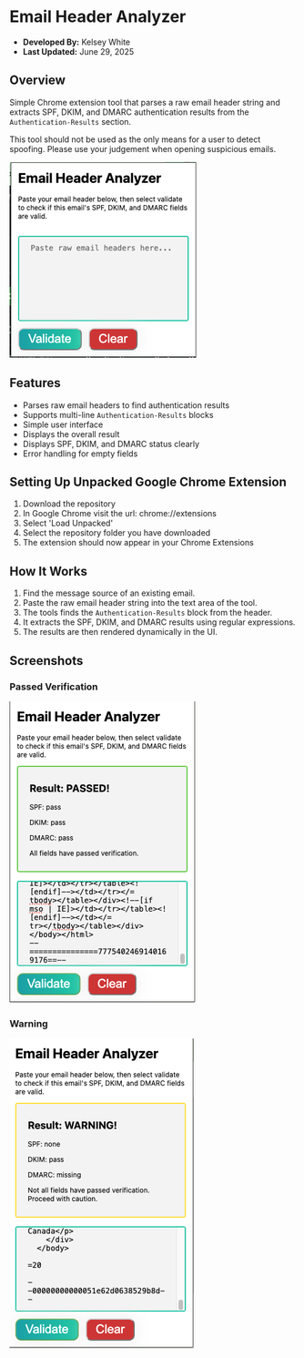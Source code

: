 # Email Header Analyzer
- **Developed By:** Kelsey White
- **Last Updated:** June 29, 2025

## Overview
Simple Chrome extension tool that parses a raw email header string and extracts SPF, DKIM, and DMARC authentication results from the `Authentication-Results` section.

This tool should not be used as the only means for a user to detect spoofing. Please use your judgement when opening suspicious emails.

![Default](img/default.png)

## Features
- Parses raw email headers to find authentication results
- Supports multi-line `Authentication-Results` blocks
- Simple user interface
- Displays the overall result
- Displays SPF, DKIM, and DMARC status clearly
- Error handling for empty fields

## Setting Up Unpacked Google Chrome Extension
1. Download the repository
2. In Google Chrome visit the url: chrome://extensions
3. Select 'Load Unpacked'
4. Select the repository folder you have downloaded
5. The extension should now appear in your Chrome Extensions

## How It Works
1. Find the message source of an existing email.
2. Paste the raw email header string into the text area of the tool.
3. The tools finds the `Authentication-Results` block from the header.
4. It extracts the SPF, DKIM, and DMARC results using regular expressions.
5. The results are then rendered dynamically in the UI.

## Screenshots
### Passed Verification
![Pass](img/pass.png)

### Warning
![Warning](img/warning.png)
